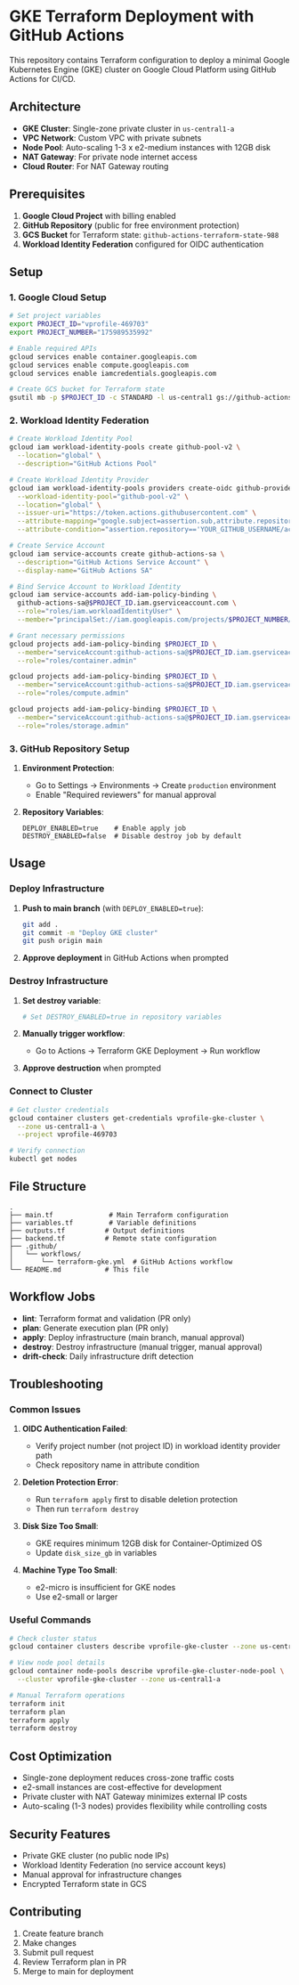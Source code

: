 # GKE Terraform Deployment with GitHub Actions

This repository contains Terraform configuration to deploy a minimal Google Kubernetes Engine (GKE) cluster on Google Cloud Platform using GitHub Actions for CI/CD.

## Architecture

- **GKE Cluster**: Single-zone private cluster in `us-central1-a`
- **VPC Network**: Custom VPC with private subnets
- **Node Pool**: Auto-scaling 1-3 x e2-medium instances with 12GB disk
- **NAT Gateway**: For private node internet access
- **Cloud Router**: For NAT Gateway routing

## Prerequisites

1. **Google Cloud Project** with billing enabled
2. **GitHub Repository** (public for free environment protection)
3. **GCS Bucket** for Terraform state: `github-actions-terraform-state-988`
4. **Workload Identity Federation** configured for OIDC authentication

## Setup

### 1. Google Cloud Setup

```bash
# Set project variables
export PROJECT_ID="vprofile-469703"
export PROJECT_NUMBER="175989535992"

# Enable required APIs
gcloud services enable container.googleapis.com
gcloud services enable compute.googleapis.com
gcloud services enable iamcredentials.googleapis.com

# Create GCS bucket for Terraform state
gsutil mb -p $PROJECT_ID -c STANDARD -l us-central1 gs://github-actions-terraform-state-988
```

### 2. Workload Identity Federation

```bash
# Create Workload Identity Pool
gcloud iam workload-identity-pools create github-pool-v2 \
  --location="global" \
  --description="GitHub Actions Pool"

# Create Workload Identity Provider
gcloud iam workload-identity-pools providers create-oidc github-provider \
  --workload-identity-pool="github-pool-v2" \
  --location="global" \
  --issuer-uri="https://token.actions.githubusercontent.com" \
  --attribute-mapping="google.subject=assertion.sub,attribute.repository=assertion.repository" \
  --attribute-condition="assertion.repository=='YOUR_GITHUB_USERNAME/action-gke-terraform'"

# Create Service Account
gcloud iam service-accounts create github-actions-sa \
  --description="GitHub Actions Service Account" \
  --display-name="GitHub Actions SA"

# Bind Service Account to Workload Identity
gcloud iam service-accounts add-iam-policy-binding \
  github-actions-sa@$PROJECT_ID.iam.gserviceaccount.com \
  --role="roles/iam.workloadIdentityUser" \
  --member="principalSet://iam.googleapis.com/projects/$PROJECT_NUMBER/locations/global/workloadIdentityPools/github-pool-v2/attribute.repository/YOUR_GITHUB_USERNAME/action-gke-terraform"

# Grant necessary permissions
gcloud projects add-iam-policy-binding $PROJECT_ID \
  --member="serviceAccount:github-actions-sa@$PROJECT_ID.iam.gserviceaccount.com" \
  --role="roles/container.admin"

gcloud projects add-iam-policy-binding $PROJECT_ID \
  --member="serviceAccount:github-actions-sa@$PROJECT_ID.iam.gserviceaccount.com" \
  --role="roles/compute.admin"

gcloud projects add-iam-policy-binding $PROJECT_ID \
  --member="serviceAccount:github-actions-sa@$PROJECT_ID.iam.gserviceaccount.com" \
  --role="roles/storage.admin"
```

### 3. GitHub Repository Setup

1. **Environment Protection**:
   - Go to Settings → Environments → Create `production` environment
   - Enable "Required reviewers" for manual approval

2. **Repository Variables**:
   ```
   DEPLOY_ENABLED=true    # Enable apply job
   DESTROY_ENABLED=false  # Disable destroy job by default
   ```

## Usage

### Deploy Infrastructure

1. **Push to main branch** (with `DEPLOY_ENABLED=true`):
   ```bash
   git add .
   git commit -m "Deploy GKE cluster"
   git push origin main
   ```

2. **Approve deployment** in GitHub Actions when prompted

### Destroy Infrastructure

1. **Set destroy variable**:
   ```bash
   # Set DESTROY_ENABLED=true in repository variables
   ```

2. **Manually trigger workflow**:
   - Go to Actions → Terraform GKE Deployment → Run workflow

3. **Approve destruction** when prompted

### Connect to Cluster

```bash
# Get cluster credentials
gcloud container clusters get-credentials vprofile-gke-cluster \
  --zone us-central1-a \
  --project vprofile-469703

# Verify connection
kubectl get nodes
```

## File Structure

```
.
├── main.tf              # Main Terraform configuration
├── variables.tf         # Variable definitions
├── outputs.tf          # Output definitions
├── backend.tf          # Remote state configuration
├── .github/
│   └── workflows/
│       └── terraform-gke.yml  # GitHub Actions workflow
└── README.md           # This file
```

## Workflow Jobs

- **lint**: Terraform format and validation (PR only)
- **plan**: Generate execution plan (PR only)
- **apply**: Deploy infrastructure (main branch, manual approval)
- **destroy**: Destroy infrastructure (manual trigger, manual approval)
- **drift-check**: Daily infrastructure drift detection

## Troubleshooting

### Common Issues

1. **OIDC Authentication Failed**:
   - Verify project number (not project ID) in workload identity provider path
   - Check repository name in attribute condition

2. **Deletion Protection Error**:
   - Run `terraform apply` first to disable deletion protection
   - Then run `terraform destroy`

3. **Disk Size Too Small**:
   - GKE requires minimum 12GB disk for Container-Optimized OS
   - Update `disk_size_gb` in variables

4. **Machine Type Too Small**:
   - e2-micro is insufficient for GKE nodes
   - Use e2-small or larger

### Useful Commands

```bash
# Check cluster status
gcloud container clusters describe vprofile-gke-cluster --zone us-central1-a

# View node pool details
gcloud container node-pools describe vprofile-gke-cluster-node-pool \
  --cluster vprofile-gke-cluster --zone us-central1-a

# Manual Terraform operations
terraform init
terraform plan
terraform apply
terraform destroy
```

## Cost Optimization

- Single-zone deployment reduces cross-zone traffic costs
- e2-small instances are cost-effective for development
- Private cluster with NAT Gateway minimizes external IP costs
- Auto-scaling (1-3 nodes) provides flexibility while controlling costs

## Security Features

- Private GKE cluster (no public node IPs)
- Workload Identity Federation (no service account keys)
- Manual approval for infrastructure changes
- Encrypted Terraform state in GCS

## Contributing

1. Create feature branch
2. Make changes
3. Submit pull request
4. Review Terraform plan in PR
5. Merge to main for deployment